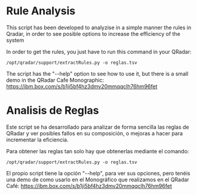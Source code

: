 # Rule Analysis

This script has been developed to analyzise in a simple manner the rules in Qradar, in order to see posible options to increase the efficiency of the system

In order to get the rules, you just have to run this command in your QRadar:

    /opt/qradar/support/extractRules.py -o reglas.tsv

The script has the "--help" option to see how to use it, but there is a small demo in the QRadar Cafe Monographic:
https://ibm.box.com/s/b1ji5bf4hz3dmv20mmqqclh76hm96fet

# Analisis de Reglas

Este script se ha desarrollado para analizar de forma sencilla las reglas de QRadar y ver posibles fallos en su composición, o mejoras a hacer para incrementar la eficiencia.

Para obtener las reglas tan solo hay que obtenerlas mediante el comando:
    
    /opt/qradar/support/extractRules.py -o reglas.tsv

El propio script tiene la opción "--help", para ver sus opciones, pero tenéis una demo de como usarlo en el Monográfico que realizamos en el QRadar Café:
https://ibm.box.com/s/b1ji5bf4hz3dmv20mmqqclh76hm96fet
